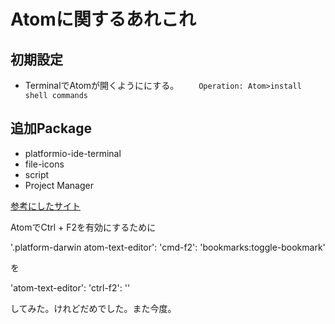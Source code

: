 # Atomに関するあれこれ
## 初期設定
* TerminalでAtomが開くようににする。
　　```Operation: Atom>install shell commands```


## 追加Package
* platformio-ide-terminal
* file-icons
* script
* Project Manager



[参考にしたサイト](https://qiita.com/yoshizaki_kkgk/items/4663148a2b3ca078ddbc)



AtomでCtrl + F2を有効にするために

'.platform-darwin atom-text-editor':
  'cmd-f2': 'bookmarks:toggle-bookmark'

を

'atom-text-editor':
  'ctrl-f2': ''

してみた。けれどだめでした。また今度。
